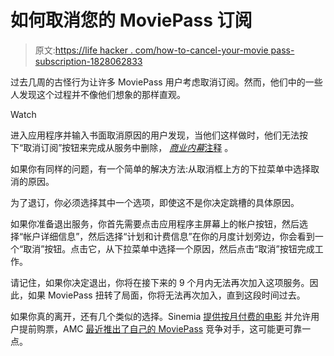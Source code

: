 # 如何取消您的 MoviePass 订阅

> 原文:[https://life hacker . com/how-to-cancel-your-movie pass-subscription-1828062833](https://lifehacker.com/how-to-cancel-your-moviepass-subscription-1828062833)

过去几周的古怪行为让许多 MoviePass 用户考虑取消订阅。然而，他们中的一些人发现这个过程并不像他们想象的那样直观。

Watch

进入应用程序并输入书面取消原因的用户发现，当他们这样做时，他们无法按下“取消订阅”按钮来完成从服务中删除， [*商业内幕*注释](https://www.businessinsider.com/how-to-cancel-moviepass-if-youre-having-trouble-with-button-2018-8) 。

如果你有同样的问题，有一个简单的解决方法:从取消框上方的下拉菜单中选择取消的原因。

为了退订，你必须选择其中一个选项，即使这不是你决定跳槽的具体原因。

如果你准备退出服务，你首先需要点击应用程序主屏幕上的帐户按钮，然后选择“帐户详细信息”，然后选择“计划和计费信息”在你的月度计划旁边，你会看到一个“取消”按钮。点击它，从下拉菜单中选择一个原因，然后点击“取消”按钮完成工作。

请记住，如果你决定退出，你将在接下来的 9 个月内无法再次加入这项服务。因此，如果 MoviePass 扭转了局面，你将无法再次加入，直到这段时间过去。

如果你真的离开，还有几个类似的选择。Sinemia [提供按月付费的电影](http://www.sinemia.com/R/MZJJYJ) 并允许用户提前购票，AMC [最近推出了自己的 MoviePass](https://lifehacker.com/why-amc-stubs-a-list-is-a-viable-alternative-to-moviepa-1827136335) 竞争对手，这可能更可靠一点。
